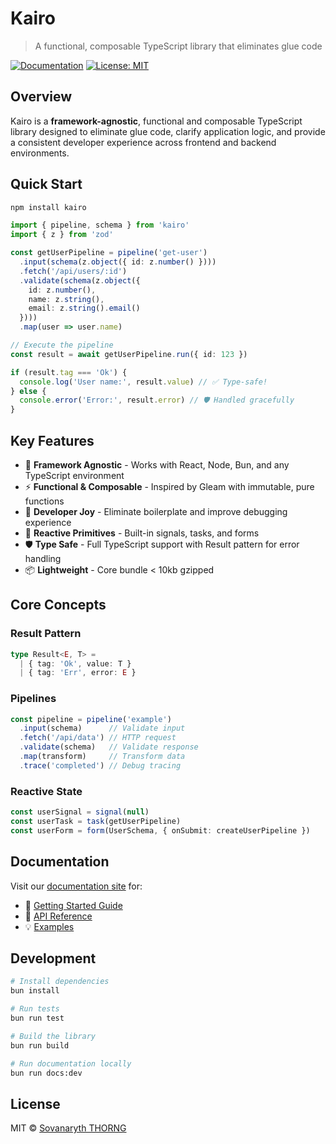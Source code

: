 # Kairo

> A functional, composable TypeScript library that eliminates glue code

[![Documentation](https://img.shields.io/badge/docs-vitepress-blue)](https://sovanaryththorng.github.io/kairo/)
[![License: MIT](https://img.shields.io/badge/License-MIT-yellow.svg)](https://opensource.org/licenses/MIT)

## Overview

Kairo is a **framework-agnostic**, functional and composable TypeScript library designed to eliminate glue code, clarify application logic, and provide a consistent developer experience across frontend and backend environments.

## Quick Start

```bash
npm install kairo
```

```typescript
import { pipeline, schema } from 'kairo'
import { z } from 'zod'

const getUserPipeline = pipeline('get-user')
  .input(schema(z.object({ id: z.number() })))
  .fetch('/api/users/:id')
  .validate(schema(z.object({
    id: z.number(),
    name: z.string(),
    email: z.string().email()
  })))
  .map(user => user.name)

// Execute the pipeline
const result = await getUserPipeline.run({ id: 123 })

if (result.tag === 'Ok') {
  console.log('User name:', result.value) // ✅ Type-safe!
} else {
  console.error('Error:', result.error) // 🛡️ Handled gracefully
}
```

## Key Features

- 🔧 **Framework Agnostic** - Works with React, Node, Bun, and any TypeScript environment
- ⚡ **Functional & Composable** - Inspired by Gleam with immutable, pure functions
- 🎯 **Developer Joy** - Eliminate boilerplate and improve debugging experience
- 🔄 **Reactive Primitives** - Built-in signals, tasks, and forms
- 🛡️ **Type Safe** - Full TypeScript support with Result pattern for error handling
- 📦 **Lightweight** - Core bundle < 10kb gzipped

## Core Concepts

### Result Pattern
```typescript
type Result<E, T> = 
  | { tag: 'Ok', value: T }
  | { tag: 'Err', error: E }
```

### Pipelines
```typescript
const pipeline = pipeline('example')
  .input(schema)      // Validate input
  .fetch('/api/data') // HTTP request
  .validate(schema)   // Validate response
  .map(transform)     // Transform data
  .trace('completed') // Debug tracing
```

### Reactive State
```typescript
const userSignal = signal(null)
const userTask = task(getUserPipeline)
const userForm = form(UserSchema, { onSubmit: createUserPipeline })
```

## Documentation

Visit our [documentation site](https://sovanaryththorng.github.io/kairo/) for:

- 📖 [Getting Started Guide](https://sovanaryththorng.github.io/kairo/guide/getting-started)
- 🔧 [API Reference](https://sovanaryththorng.github.io/kairo/api/)
- 💡 [Examples](https://sovanaryththorng.github.io/kairo/examples/)

## Development

```bash
# Install dependencies
bun install

# Run tests
bun run test

# Build the library
bun run build

# Run documentation locally
bun run docs:dev
```

## License

MIT © [Sovanaryth THORNG](https://github.com/sovanaryththorng)